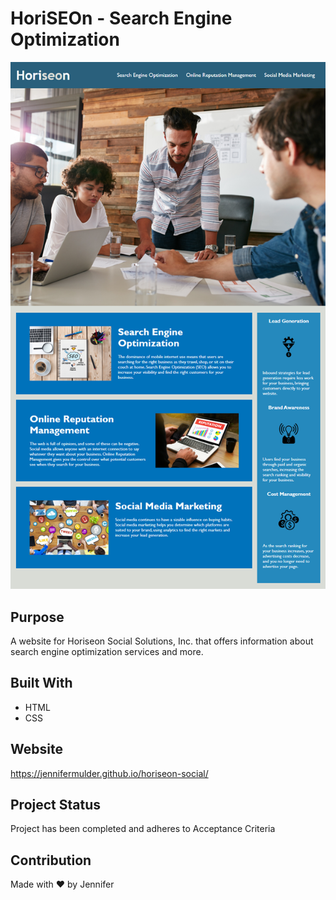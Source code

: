 # HoriSEOn - Search Engine Optimization

![](assets/images/horiseonwebpagescreenshot.png)

## Purpose
A website for Horiseon Social Solutions, Inc. that offers information about search engine optimization services and more.

## Built With
* HTML
* CSS

## Website
https://jennifermulder.github.io/horiseon-social/

## Project Status
Project has been completed and adheres to Acceptance Criteria

## Contribution
Made with ❤️ by Jennifer
